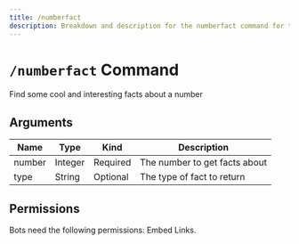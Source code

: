 ```yaml
---
title: /numberfact
description: Breakdown and description for the numberfact command for the Chewbotcca Discord bot
---
```


# `/numberfact` Command

Find some cool and interesting facts about a number

## Arguments

| Name   | Type    | Kind     | Description                   |
|--------|---------|----------|-------------------------------|
| number | Integer | Required | The number to get facts about |
| type   | String  | Optional | The type of fact to return    |

## Permissions

Bots need the following permissions: Embed Links.
